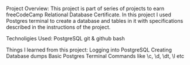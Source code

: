 Project Overview: This project is part of series of projects to earn freeCodeCamp Relational Database Certificate. In this project I used Postgres terminal to create a database and tables in it with specifications described in the instructions of the project.

Technoligies Used:
PostgreSQL
git & github
bash

Things I learned from this project:
Logging into PostgreSQL
Creating Database dumps
Basic Postgres Terminal Commands like \c, \d, \dt, \l etc
